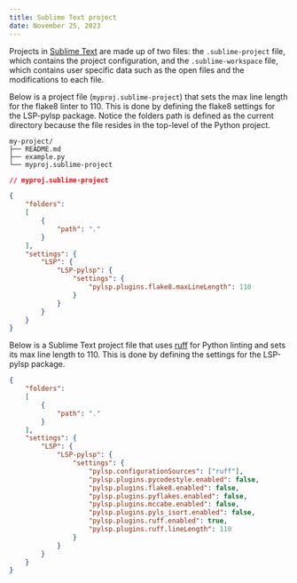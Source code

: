 ```yaml
---
title: Sublime Text project
date: November 25, 2023
---
```


Projects in [Sublime Text](https://www.sublimetext.com) are made up of two files: the `.sublime-project` file, which contains the project configuration, and the `.sublime-workspace` file, which contains user specific data such as the open files and the modifications to each file.

Below is a project file (`myproj.sublime-project`) that sets the max line length for the flake8 linter to 110. This is done by defining the flake8 settings for the LSP-pylsp package. Notice the folders path is defined as the current directory because the file resides in the top-level of the Python project.

```text
my-project/
├── README.md
├── example.py
└── myproj.sublime-project
```

```json
// myproj.sublime-project

{
    "folders":
    [
        {
            "path": "."
        }
    ],
    "settings": {
        "LSP": {
            "LSP-pylsp": {
                "settings": {
                    "pylsp.plugins.flake8.maxLineLength": 110
                }
            }
        }
    }
}
```

Below is a Sublime Text project file that uses [ruff](https://github.com/astral-sh/ruff) for Python linting and sets its max line length to 110. This is done by defining the settings for the LSP-pylsp package.

```json
{
    "folders":
    [
        {
            "path": "."
        }
    ],
    "settings": {
        "LSP": {
            "LSP-pylsp": {
                "settings": {
                    "pylsp.configurationSources": ["ruff"],
                    "pylsp.plugins.pycodestyle.enabled": false,
                    "pylsp.plugins.flake8.enabled": false,
                    "pylsp.plugins.pyflakes.enabled": false,
                    "pylsp.plugins.mccabe.enabled": false,
                    "pylsp.plugins.pyls_isort.enabled": false,
                    "pylsp.plugins.ruff.enabled": true,
                    "pylsp.plugins.ruff.lineLength": 110
                }
            }
        }
    }
}
```
